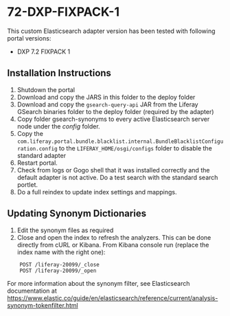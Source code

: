 # 72-DXP-FIXPACK-1

This custom Elasticsearch adapter version has been tested with following portal versions:

* DXP 7.2 FIXPACK 1

## Installation Instructions

1. Shutdown the portal
1. Download and copy the JARS in this folder to the deploy folder
1. Download and copy the `gsearch-query-api` JAR from the Liferay GSearch binaries folder to the deploy folder (required by the adapter)
1. Copy folder gsearch-synonyms to every active Elasticsearch server node under the *config* folder.
1. Copy the `com.liferay.portal.bundle.blacklist.internal.BundleBlacklistConfiguration.config` to the `LIFERAY_HOME/osgi/configs` folder to disable the standard adapter 
1. Restart portal.
1. Check from logs or Gogo shell that it was installed correctly and the default adapter is not active. Do a test search with the standard search portlet.
1. Do a full reindex to update index settings and mappings.

## Updating Synonym Dictionaries

1. Edit the synonym files as required
1. Close and open the index to refresh the analyzers. This can be done directly from cURL or Kibana. From Kibana console run (replace the index name with the right one):

```
	POST /liferay-20099/_close
	POST /liferay-20099/_open
```

For more information about the synonym filter, see Elasticsearch documentation at https://www.elastic.co/guide/en/elasticsearch/reference/current/analysis-synonym-tokenfilter.html 

